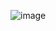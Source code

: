 ![image](https://user-images.githubusercontent.com/86603322/153587985-d270d445-6554-4169-a636-fe18576e56cf.png)

